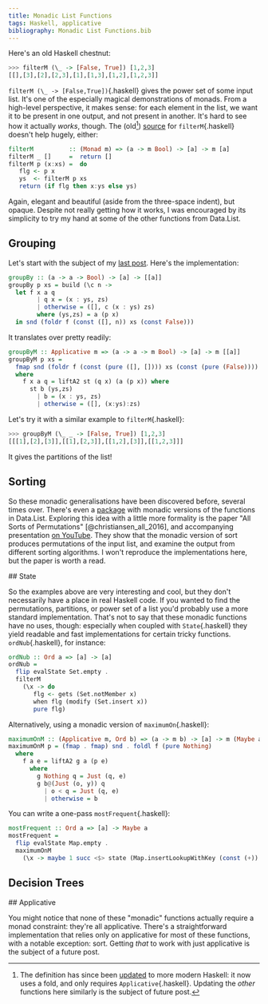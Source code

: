 ```yaml
---
title: Monadic List Functions
tags: Haskell, applicative
bibliography: Monadic List Functions.bib
---
```



Here's an old Haskell chestnut:

```haskell
>>> filterM (\_ -> [False, True]) [1,2,3]
[[],[3],[2],[2,3],[1],[1,3],[1,2],[1,2,3]]
```

`filterM (\_ -> [False,True])`{.haskell} gives the power set of some input list. It's one of the especially magical demonstrations of monads. From a high-level perspective, it makes sense: for each element in the list, we want it to be present in one output, and not present in another. It's hard to see how it actually *works*, though. The (old[^new-filterm]) [source](https://hackage.haskell.org/package/base-4.7.0.0/docs/src/Control-Monad.html#filterM) for `filterM`{.haskell} doesn't help hugely, either:

[^new-filterm]: The definition has since been [updated](https://hackage.haskell.org/package/base-4.10.1.0/docs/src/Control.Monad.html#filterM) to more modern Haskell: it now uses a fold, and only requires `Applicative`{.haskell}. Updating the *other* functions here similarly is the subject of future post.

```haskell
filterM          :: (Monad m) => (a -> m Bool) -> [a] -> m [a]
filterM _ []     =  return []
filterM p (x:xs) =  do
   flg <- p x
   ys  <- filterM p xs
   return (if flg then x:ys else ys)
```

Again, elegant and beautiful (aside from the three-space indent), but opaque. Despite not really getting how it works, I was encouraged by its simplicity to try my hand at some of the other functions from Data.List.

## Grouping

Let's start with the subject of my [last post](2018-01-07-groupBy.html). Here's the implementation:

```haskell
groupBy :: (a -> a -> Bool) -> [a] -> [[a]]
groupBy p xs = build (\c n ->
  let f x a q
        | q x = (x : ys, zs)
        | otherwise = ([], c (x : ys) zs)
        where (ys,zs) = a (p x)
  in snd (foldr f (const ([], n)) xs (const False)))
```

It translates over pretty readily:

```haskell
groupByM :: Applicative m => (a -> a -> m Bool) -> [a] -> m [[a]]
groupByM p xs =
  fmap snd (foldr f (const (pure ([], []))) xs (const (pure (False))))
  where
    f x a q = liftA2 st (q x) (a (p x)) where
      st b (ys,zs)
        | b = (x : ys, zs)
        | otherwise = ([], (x:ys):zs)
```

Let's try it with a similar example to `filterM`{.haskell}:

```haskell
>>> groupByM (\_ _ -> [False, True]) [1,2,3]
[[[1],[2],[3]],[[1],[2,3]],[[1,2],[3]],[[1,2,3]]]
```

It gives the partitions of the list!

## Sorting

So these monadic generalisations have been discovered before, several times over. There's even a [package](https://hackage.haskell.org/package/monadlist-0.0.2) with monadic versions of the functions in Data.List. Exploring this idea with a little more formality is the paper "All Sorts of Permutations" [@christiansen_all_2016], and accompanying presentation [on YouTube](https://www.youtube.com/watch?v=vV3jqTxJ9Wc). They show that the monadic version of sort produces permutations of the input list, and examine the output from different sorting algorithms. I won't reproduce the implementations here, but the paper is worth a read.

## State

So the examples above are very interesting and cool, but they don't necessarily have a place in real Haskell code. If you wanted to find the permutations, partitions, or power set of a list you'd probably use a more standard implementation. That's not to say that these monadic functions have no uses, though: especially when coupled with `State`{.haskell} they yield readable and fast implementations for certain tricky functions. `ordNub`{.haskell}, for instance:

```haskell
ordNub :: Ord a => [a] -> [a]
ordNub =
  flip evalState Set.empty .
  filterM
    (\x -> do
       flg <- gets (Set.notMember x)
       when flg (modify (Set.insert x))
       pure flg)
```

Alternatively, using a monadic version of `maximumOn`{.haskell}:

```haskell
maximumOnM :: (Applicative m, Ord b) => (a -> m b) -> [a] -> m (Maybe a)
maximumOnM p = (fmap . fmap) snd . foldl f (pure Nothing)
  where
    f a e = liftA2 g a (p e)
      where
        g Nothing q = Just (q, e)
        g b@(Just (o, y)) q
          | o < q = Just (q, e)
          | otherwise = b
```

You can write a one-pass `mostFrequent`{.haskell}:

```haskell
mostFrequent :: Ord a => [a] -> Maybe a
mostFrequent =
  flip evalState Map.empty .
  maximumOnM
    (\x -> maybe 1 succ <$> state (Map.insertLookupWithKey (const (+)) x 1))
```

## Decision Trees



## Applicative

You might notice that none of these "monadic" functions actually require a monad constraint: they're all applicative. There's a straightforward implementation that relies only on applicative for most of these functions, with a notable exception: sort. Getting *that* to work with just applicative is the subject of a future post.
